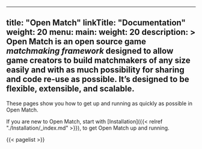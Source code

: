 
---
title: "Open Match"
linkTitle: "Documentation"
weight: 20
menu:
  main:
    weight: 20
description: >
  Open Match is an open source game *matchmaking framework* designed to allow game creators to
  build matchmakers of any size easily and with as much possibility for sharing and code re-use
  as possible. It’s designed to be flexible, extensible, and scalable.
---

These pages show you how to get up and running as quickly as possible in Open Match.

If you are new to Open Match, start with [Installation]({{< relref "./Installation/_index.md" >}}),
to get Open Match up and running.

{{< pagelist >}}
